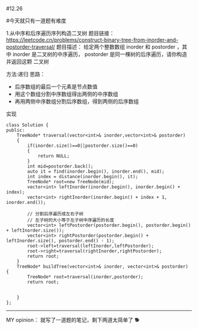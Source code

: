 #12.26

#今天就只有一道题有难度

1.从中序和后序遍历序列构造二叉树
题目链接：https://leetcode.cn/problems/construct-binary-tree-from-inorder-and-postorder-traversal/
题目描述：
给定两个整数数组 inorder 和 postorder ，其中 inorder 是二叉树的中序遍历， postorder 是同一棵树的后序遍历，请你构造并返回这颗 二叉树 

方法:递归
思路：
- 后序数组的最后一个元素是节点数值
- 用这个数组分割中序数组得出两侧的中序数组
- 再用两侧中序数组分割后序数组，得到两侧的后序数组

实现
```
class Solution {
public:
    TreeNode* traversal(vector<int>& inorder,vector<int>& postorder)
    {
        if(inorder.size()==0||postorder.size()==0)
        {
            return NULL;
        }
        int mid=postorder.back();
        auto it = find(inorder.begin(), inorder.end(), mid);
        int index = distance(inorder.begin(), it);
        TreeNode* root=new TreeNode(mid);
        vector<int> leftInorder(inorder.begin(), inorder.begin() + index);
        vector<int> rightInorder(inorder.begin() + index + 1, inorder.end());
        
        // 分割后序遍历成左右子树
        // 左子树的大小等于左子树中序遍历的长度
        vector<int> leftPostorder(postorder.begin(), postorder.begin() + leftInorder.size());
        vector<int> rightPostorder(postorder.begin() + leftInorder.size(), postorder.end() - 1);
        root->left=traversal(leftInorder,leftPostorder);
        root->right=traversal(rightInorder,rightPostorder);
        return root;
    }
    TreeNode* buildTree(vector<int>& inorder, vector<int>& postorder) {
        TreeNode* root=traversal(inorder,postorder);
        return root;

        
    }
};
```

***
MY opinion：
就写了一道题的笔记，剩下两道太简单了
🐕